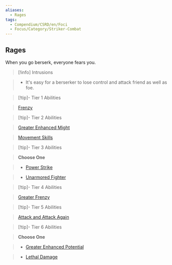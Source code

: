 ```yaml
---
aliases:
  - Rages
tags:
  - Compendium/CSRD/en/Foci
  - Focus/Category/Striker-Combat
---
```

  
    
## Rages    
When you go berserk, everyone fears you.    
  
>[!info] Intrusions    
>- It's easy for a berserker to lose control and attack friend as well as foe.    
  
  
>[!tip]- Tier 1 Abilities    
> [Frenzy](Frenzy.md)    
  
  
>[!tip]- Tier 2 Abilities    
> [Greater Enhanced Might](Greater-Enhanced-Might.md)    
> [Movement Skills](Movement-Skills.md)    
  
  
>[!tip]- Tier 3 Abilities    
> **Choose One**    
>- [Power Strike](Power-Strike.md)    
>- [Unarmored Fighter](Unarmored-Fighter.md)    
  
  
>[!tip]- Tier 4 Abilities    
> [Greater Frenzy](Greater-Frenzy.md)    
  
  
>[!tip]- Tier 5 Abilities    
> [Attack and Attack Again](Attack-and-Attack-Again.md)    
  
  
>[!tip]- Tier 6 Abilities    
> **Choose One**    
>- [Greater Enhanced Potential](Greater-Enhanced-Potential.md)    
>- [Lethal Damage](Lethal-Damage.md)
